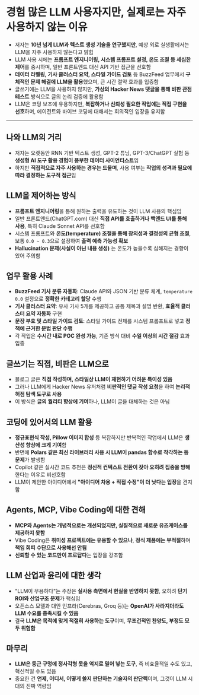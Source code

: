 # 경험 많은 LLM 사용자지만, 실제로는 자주 사용하지 않는 이유


* 저자는 **10년 넘게 LLM과 텍스트 생성 기술을 연구했지만**, 예상 외로 실생활에서는 LLM을 자주 사용하지 않는다고 밝힘
* LLM 사용 시에는 **프롬프트 엔지니어링, 시스템 프롬프트 설정, 온도 조절 등 세심한 제어**를 중시하며, 일반 프론트엔드 대신 API 기반 접근을 선호함
* **데이터 라벨링, 기사 클러스터 요약, 스타일 가이드 검토** 등 BuzzFeed 업무에서 **구체적인 문제 해결에 LLM을 활용**했으며, 큰 시간 절약 효과를 입증함
* 글쓰기에는 LLM을 사용하지 않지만, **가상의 Hacker News 댓글을 통해 비판 관점 테스트** 방식으로 글의 논리 검증에 활용함
* LLM은 코딩 보조에 유용하지만, **복잡하거나 신뢰성 필요한 작업에는 직접 구현을 선호**하며, 에이전트와 바이브 코딩에 대해서는 회의적인 입장을 유지함

---

나와 LLM의 거리
----------

* 저자는 오랫동안 RNN 기반 텍스트 생성, GPT-2 튜닝, GPT-3/ChatGPT 실험 등 **생성형 AI 도구 활용 경험이 풍부한 데이터 사이언티스트**임
* 하지만 **직접적으로 자주 사용하는 경우는 드물며**, 사용 여부는 **작업의 성격과 필요에 따라 결정하는 도구적 접근**임

LLM을 제어하는 방식
------------

* **프롬프트 엔지니어링**을 통해 원하는 출력을 유도하는 것이 LLM 사용의 핵심임
* 일반 프론트엔드(ChatGPT.com) 대신 **직접 API를 호출하거나 백엔드 UI를 통해 사용**, 특히 Claude Sonnet API를 선호함
* 시스템 프롬프트와 **온도(temperature) 조절을 통해 창의성과 결정성의 균형 조절**, 보통 `0.0 ~ 0.3`으로 설정하여 **출력 예측 가능성 확보**
* **Hallucination 문제(사실이 아닌 내용 생성)** 는 온도가 높을수록 심해지는 경향이 있어 주의함

업무 활용 사례
--------

* **BuzzFeed 기사 분류 자동화**: Claude API와 JSON 기반 분류 체계, `temperature 0.0` 설정으로 **정확한 카테고리 할당** 수행
* **기사 클러스터 요약**: 유사 기사 5개를 제공하고 공통 제목과 설명 반환, **효율적 클러스터 요약 자동화** 구현
* **문장 부호 및 스타일 가이드 검토**: 스타일 가이드 전체를 시스템 프롬프트로 넣고 **정책에 근거한 문법 판단 수행**
* 각 작업은 **수시간 내로 POC 완성 가능**, 기존 방식 대비 **수일 이상의 시간 절감** 효과 입증

글쓰기는 직접, 비판은 LLM으로
------------------

* 블로그 글은 **직접 작성하며, 스타일상 LLM이 재현하기 어려운 특이성 있음**
* 그러나 LLM에게 Hacker News 유저처럼 **비판적인 댓글 작성 요청**을 하여 **논리적 허점 탐색 도구로 사용**
* 이 방식은 **글의 퀄리티 향상에 기여**하나, LLM이 글을 대체하는 것은 아님

코딩에 있어서의 LLM 활용
---------------

* **정규표현식 작성, Pillow 이미지 합성** 등 복잡하지만 반복적인 작업에서 LLM은 **생산성 향상에 크게 기여**함
* 반면에 **Polars 같은 최신 라이브러리 사용 시 LLM이 pandas 함수로 착각하는 등 문제**가 발생함
* Copilot 같은 실시간 코드 추천은 **정신적 컨텍스트 전환이 잦아 오히려 집중을 방해**한다는 이유로 비선호함
* LLM이 제안한 아이디어에서 **"아이디어 차용 + 직접 수정"이 더 낫다는 입장**을 견지함

Agents, MCP, Vibe Coding에 대한 견해
-------------------------------

* **MCP와 Agents는 개념적으로는 개선되었지만, 실질적으로 새로운 유즈케이스를 제공하지 못함**
* Vibe Coding은 **취미성 프로젝트에는 유용할 수 있으나**, **정식 제품에는 부적절**하며 **책임 회피 수단으로 사용해선 안됨**
* **신뢰할 수 있는 코드만이 프로답다**는 입장을 강조함

LLM 산업과 윤리에 대한 생각
-----------------

* "LLM이 무용하다"는 주장은 **실사용 측면에서 현실을 반영하지 못함**, 오히려 **단기 ROI와 산업구조 문제**가 핵심임
* 오픈소스 모델과 대안 인프라(Cerebras, Groq 등)는 **OpenAI가 사라지더라도 LLM 수요를 충족시킬 수 있음**
* 결국 **LLM은 목적에 맞게 적절히 사용하는 도구**이며, **무조건적인 찬양도, 부정도 모두 위험함**

마무리
---

* **LLM은 둥근 구멍에 정사각형 못을 억지로 밀어 넣는 도구**, 즉 비효율적일 수도 있고, 혁신적일 수도 있음
* 중요한 건 **언제, 어디서, 어떻게 쓸지 판단하는 기술자의 판단력**이며, 그것이 LLM 시대의 진짜 역량임
